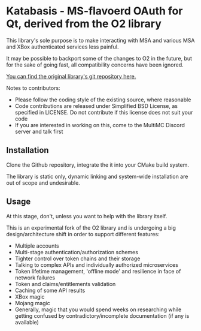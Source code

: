 # Katabasis - MS-flavoerd OAuth for Qt, derived from the O2 library

This library's sole purpose is to make interacting with MSA and various MSA and XBox authenticated services less painful.

It may be possible to backport some of the changes to O2 in the future, but for the sake of going fast, all compatibility concerns have been ignored.

[You can find the original library's git repository here.](https://github.com/pipacs/o2)

Notes to contributors:

   * Please follow the coding style of the existing source, where reasonable
   * Code contributions are released under Simplified BSD License, as specified in LICENSE. Do not contribute if this license does not suit your code
   * If you are interested in working on this, come to the MultiMC Discord server and talk first

## Installation

Clone the Github repository, integrate the it into your CMake build system.

The library is static only, dynamic linking and system-wide installation are out of scope and undesirable.

## Usage

At this stage, don't, unless you want to help with the library itself.

This is an experimental fork of the O2 library and is undergoing a big design/architecture shift in order to support different features:

* Multiple accounts
* Multi-stage authentication/authorization schemes
* Tighter control over token chains and their storage
* Talking to complex APIs and individually authorized microservices
* Token lifetime management, 'offline mode' and resilience in face of network failures
* Token and claims/entitlements validation
* Caching of some API results
* XBox magic
* Mojang magic
* Generally, magic that you would spend weeks on researching while getting confused by contradictory/incomplete documentation (if any is available)
